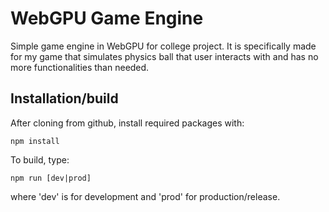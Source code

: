 # WebGPU Game Engine
Simple game engine in WebGPU for college project. It is specifically made for my game that simulates physics ball that user interacts with and has no more functionalities than needed.

## Installation/build
After cloning from github, install required packages with:
```console
npm install
```
To build, type:
```console
npm run [dev|prod]
```
where 'dev' is for development and 'prod' for production/release.
